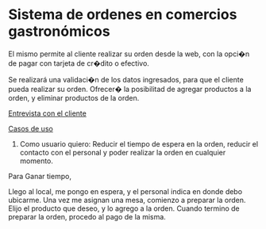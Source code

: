 # Sistema de ordenes en comercios gastronómicos

El mismo permite al cliente realizar su orden desde la web, con la opci�n de pagar con tarjeta de cr�dito o efectivo.

Se realizará una validaci�n de los datos ingresados, para que el cliente pueda realizar su orden.
Ofrecer� la posibilitad de agregar productos a la orden, y eliminar productos de la orden.


[Entrevista con el cliente](Interview.md)

[Casos de uso](UseCases.md)



1. Como usuario quiero:
Reducir el tiempo de espera en la orden, reducir el contacto con el personal y poder realizar la orden en cualquier momento.

Para
Ganar tiempo, 


Llego al local, me pongo en espera, y el personal indica en donde debo ubicarme.
Una vez me asignan una mesa, comienzo a preparar la orden.
Elijo el producto que deseo, y lo agrego a la orden.
Cuando termino de preparar la orden, procedo al pago de la misma.



    

